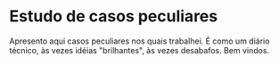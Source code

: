 # Estudo de casos peculiares
Apresento aqui casos peculiares nos quais trabalhei.
É como um diário técnico, às vezes idéias "brilhantes", às vezes desabafos.
Bem vindos.
